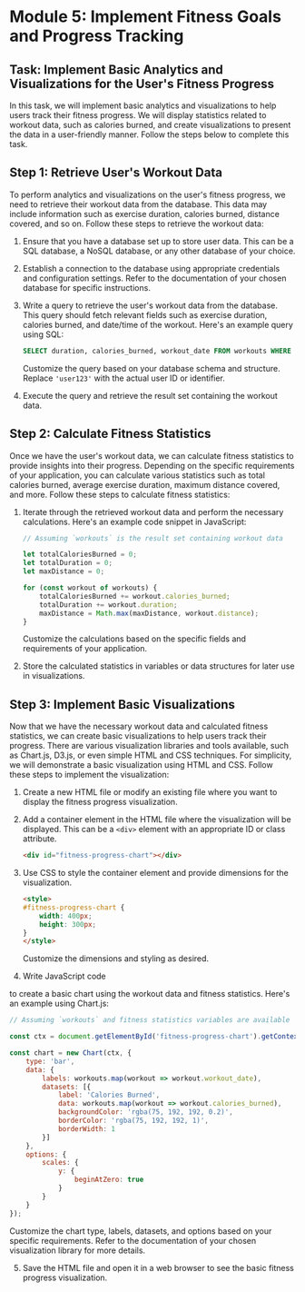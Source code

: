 # Module 5: Implement Fitness Goals and Progress Tracking

## Task: Implement Basic Analytics and Visualizations for the User's Fitness Progress

In this task, we will implement basic analytics and visualizations to help users track their fitness progress. We will display statistics related to workout data, such as calories burned, and create visualizations to present the data in a user-friendly manner. Follow the steps below to complete this task.

## Step 1: Retrieve User's Workout Data

To perform analytics and visualizations on the user's fitness progress, we need to retrieve their workout data from the database. This data may include information such as exercise duration, calories burned, distance covered, and so on. Follow these steps to retrieve the workout data:

1. Ensure that you have a database set up to store user data. This can be a SQL database, a NoSQL database, or any other database of your choice.

2. Establish a connection to the database using appropriate credentials and configuration settings. Refer to the documentation of your chosen database for specific instructions.

3. Write a query to retrieve the user's workout data from the database. This query should fetch relevant fields such as exercise duration, calories burned, and date/time of the workout. Here's an example query using SQL:

   ```sql
   SELECT duration, calories_burned, workout_date FROM workouts WHERE user_id = 'user123';
   ```

   Customize the query based on your database schema and structure. Replace `'user123'` with the actual user ID or identifier.

4. Execute the query and retrieve the result set containing the workout data.

## Step 2: Calculate Fitness Statistics

Once we have the user's workout data, we can calculate fitness statistics to provide insights into their progress. Depending on the specific requirements of your application, you can calculate various statistics such as total calories burned, average exercise duration, maximum distance covered, and more. Follow these steps to calculate fitness statistics:

1. Iterate through the retrieved workout data and perform the necessary calculations. Here's an example code snippet in JavaScript:

   ```javascript
   // Assuming `workouts` is the result set containing workout data

   let totalCaloriesBurned = 0;
   let totalDuration = 0;
   let maxDistance = 0;

   for (const workout of workouts) {
       totalCaloriesBurned += workout.calories_burned;
       totalDuration += workout.duration;
       maxDistance = Math.max(maxDistance, workout.distance);
   }
   ```

   Customize the calculations based on the specific fields and requirements of your application.

2. Store the calculated statistics in variables or data structures for later use in visualizations.

## Step 3: Implement Basic Visualizations

Now that we have the necessary workout data and calculated fitness statistics, we can create basic visualizations to help users track their progress. There are various visualization libraries and tools available, such as Chart.js, D3.js, or even simple HTML and CSS techniques. For simplicity, we will demonstrate a basic visualization using HTML and CSS. Follow these steps to implement the visualization:

1. Create a new HTML file or modify an existing file where you want to display the fitness progress visualization.

2. Add a container element in the HTML file where the visualization will be displayed. This can be a `<div>` element with an appropriate ID or class attribute.

   ```html
   <div id="fitness-progress-chart"></div>
   ```

3. Use CSS to style the container element and provide dimensions for the visualization.

   ```html
   <style>
   #fitness-progress-chart {
       width: 400px;
       height: 300px;
   }
   </style>
   ```

   Customize the dimensions and styling as desired.

4. Write JavaScript code

 to create a basic chart using the workout data and fitness statistics. Here's an example using Chart.js:

   ```javascript
   // Assuming `workouts` and fitness statistics variables are available

   const ctx = document.getElementById('fitness-progress-chart').getContext('2d');

   const chart = new Chart(ctx, {
       type: 'bar',
       data: {
           labels: workouts.map(workout => workout.workout_date),
           datasets: [{
               label: 'Calories Burned',
               data: workouts.map(workout => workout.calories_burned),
               backgroundColor: 'rgba(75, 192, 192, 0.2)',
               borderColor: 'rgba(75, 192, 192, 1)',
               borderWidth: 1
           }]
       },
       options: {
           scales: {
               y: {
                   beginAtZero: true
               }
           }
       }
   });
   ```

   Customize the chart type, labels, datasets, and options based on your specific requirements. Refer to the documentation of your chosen visualization library for more details.

5. Save the HTML file and open it in a web browser to see the basic fitness progress visualization.

